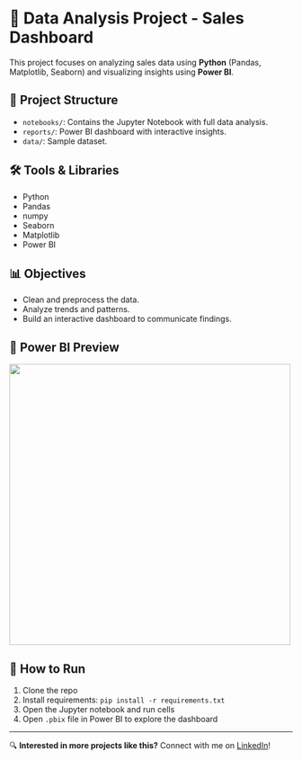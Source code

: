 # 🧠 Data Analysis Project - Sales Dashboard

This project focuses on analyzing sales data using **Python** (Pandas, Matplotlib, Seaborn) and visualizing insights using **Power BI**.

## 📁 Project Structure
- `notebooks/`: Contains the Jupyter Notebook with full data analysis.
- `reports/`: Power BI dashboard with interactive insights.
- `data/`: Sample dataset.

## 🛠 Tools & Libraries
- Python
- Pandas
- numpy
- Seaborn
- Matplotlib
- Power BI

## 📊 Objectives
- Clean and preprocess the data.
- Analyze trends and patterns.
- Build an interactive dashboard to communicate findings.

## 📸 Power BI Preview
<img src="Screenshot (792).png" width="500"/>


## 🚀 How to Run
1. Clone the repo
2. Install requirements: `pip install -r requirements.txt`
3. Open the Jupyter notebook and run cells
4. Open `.pbix` file in Power BI to explore the dashboard

---

🔍 **Interested in more projects like this?** Connect with me on [LinkedIn](your-link)!
